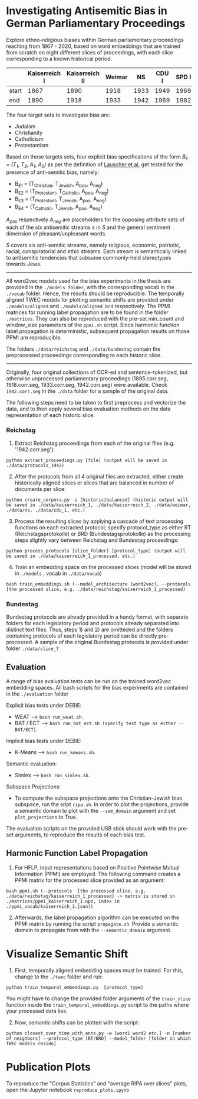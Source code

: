 # Investigating Antisemitic Bias in German Parliamentary Proceedings
Explore ethno-religious biases within German parliamentary proceedings reaching from 1867 - 2020, based on word embeddings that are trained from scratch on eight different slices of proceedings, with each slice corresponding to a known historical period.

|       | Kaiserreich I | Kaiserreich II | Weimar | NS   | CDU I  | SPD I  | CDU II | SPD II | CDU III |
|-------|---------------|----------------|--------|------|--------|--------|--------|--------|---------|
| start | 1867          | 1890           | 1918   | 1933 | 1949   | 1969   | 1982   | 1998   | 2005    |
| end   | 1890          | 1918           | 1933   | 1942 | 1969   | 1982   | 1998   | 2005   | 2020    |

The four target sets to investigate bias are:
* Judaism
* Christianity
* Catholicism
* Protestantism

Based on those targets sets, four explicit bias specifications of the form *B<sub>E</sub> = (T<sub>1</sub>, T<sub>2</sub>, A<sub>1</sub>, A<sub>2</sub>)* as per the definition of [Lauscher et al.](https://arxiv.org/pdf/1909.06092.pdf) get tested for the presence of anti-semitic bias, namely:

* B<sub>E1</sub> = (T<sub>Christian</sub>, T<sub>Jewish</sub>, A<sub>pos</sub>, A<sub>neg</sub>)
* B<sub>E2</sub> = (T<sub>Protestant</sub>, T<sub>Catholic</sub>, A<sub>pos</sub>, A<sub>neg</sub>)
* B<sub>E3</sub> = (T<sub>Protestant</sub>, T<sub>Jewish</sub>, A<sub>pos</sub>, A<sub>neg</sub>)
* B<sub>E4</sub> = (T<sub>Catholic</sub>, T<sub>Jewish</sub>, A<sub>pos</sub>, A<sub>neg</sub>)

*A<sub>pos</sub>* respectively *A<sub>neg</sub>* are placeholders for the opposing attribute sets of each of the six antisemitic streams *s* in *S* and the general sentiment dimension of pleasant/unpleasant words. 

*S* covers six anti-semitic streams, namely religious, economic, patriotic, racial, conspiratorial and ethic streams. Each stream is semantically linked to antisemitic tendencies that subsume commonly-held stereotypes towards Jews.

-----------
All word2vec models used for the bias experiments in the thesis are provided in the ```./models folder```, with the corresponding vocab in the ```./vocab``` folder. Hence, the results should be reproducible. The temporally aligned TWEC models for plotting semantic shifts are provided under ```./models/aligned``` and ```./models/aligned_brd``` respectively. The PPMI matrices for running label propagation are to be found in the folder ```./matrices```. They can also be reproduced with the pre-set min_count and window_size parameters of the ```ppmi.sh``` script. Since harmonic function label propagation is deterministic, subsequent propagation results on those PPMI are reproducible.

The folders ```./data/reichstag``` and ```./data/bundestag``` contain the preprocessed proceedings corresponding to each historic slice.

-----------
Originally, four original collections of OCR-ed and sentence-tokenized, but otherwise unprocessed parliamentary proceedings (1895.corr.seg, 1918.corr.seg, 1933.corr.seg, 1942.corr.seg) were available. Check ```1942.corr.seg``` in the ```./data``` folder for a sample of the original data.

The following steps need to be taken to first preprocess and vectorize the data, and to then apply several bias evaluation methods on the data representation of each historic slice.

### Reichstag
1) Extract Reichstag proceedings from each of the original files (e.g. '1942.corr.seg'):
```
python extract_proceedings.py [file] (output will be saved in ./data/protocols_1942)
```
2) After the protocols from all 4 original files are extracted, either create historically aligned slices or slices that are balanced in number of documents per slice:
```
python create_corpora.py -s [historic|balanced] (historic output will be saved in ./data/kaiserreich_1, ./data/kaiserreich_2, ./data/weimar, ./data/ns, ./data/cdu_1, etc.)
```
3) Process the resulting slices by applying a cascade of text processing functions on each extracted protocol; specify protocol_type as either RT (Reichstagsprotokolle) or BRD (Bundestagsprotokolle) as the processing steps slightly vary between Reichstag and Bundestag proceedings:
```
python process_protocols [slice_folder] [protocol_type] (output will be saved in ./data/kaiserreich_1_processed, etc.)
```
4) Train an embedding space on the processed slices (model will be stored in ```./models``` , vocab in ```./data/vocab```)
```
bash train_embeddings.sh (--model_architecture [word2vec], --protocols [the processed slice, e.g. ./data/reichstag/kaiserreich_1_processed)
```

### Bundestag
Bundestag protocols are already provided in a handy format, with separate folders for each legislatory period and protocols already separated into distinct text files.
Thus, steps 1) and 2) are omitteded and the folders containing protocols of each legislatory period can be directly pre-processed. A sample of the original Bundestag protocols is provided under folder ```./data/slice_7```

## Evaluation
A range of bias evaluation tests can be run on the trained word2vec embedding spaces. All bash scripts for the bias experiments are contained in the ```./evaluation``` folder

Explicit bias tests under DEBIE:

* WEAT --> ```bash run_weat.sh```.
* BAT / ECT --> ```bash run_bat_ect.sh (specify test type as either --BAT/ECT)```.

Implicit bias tests under DEBIE:

* K-Means --> ```bash run_kmeans.sh```.

Semantic evaluation:
* Simlex --> ```bash run_simlex.sh```.

Subspace Projections:
* To compute the subspace projections onto the Christian-Jewish bias subspace, run the sript ```ripa.sh```. In order to plot the projections, provide a semantic domain to plot with the ```--sem_domain``` argument and set ```plot_projections``` to True.

The evaluation scripts on the provided USB stick should work with the pre-set arguments, to reproduce the results of each bias test.

## Harmonic Function Label Propagation

1) For HFLP, input representations based on Positive Pointwise Mutual Information (PPMI) are employed. The following command creates a PPMI matrix for the processed slice provided as an argument:
```
bash ppmi.sh (--protocols  [the processed slice, e.g. ./data/reichstag/kaiserreich_1_processed] -> matrix is stored in ./matrices/ppmi_kaiserreich_1.npz, index in ./ppmi_vocab/kaiserreich_1.json))
```

2) Afterwards, the label propagation algorithm can be executed on the PPMI matrix by running the script ```propagate.sh```. Provide a semantic domain to propagate from with the ```--semantic_domain``` argument.

# Visualize Semantic Shift

1) First, temporally aligned embedding spaces must be trained. For this, change to the ```./twec``` folder and run:

```
python train_temporal_embeddings.py  [protocol_type]
```
You might have to change the provided folder arguments of the ```train_slice``` function inside the ```train_temporal_embeddings.py``` script to the paths where your processed data lies.

2) Now, semantic shifts can be plotted with the script:
```
python closest_over_time_with_anns.py -w [word1 word2 etc.] -n [number of neighbors] --protocol_type [RT/BRD] --model_folder [folder in which TWEC models reside]
```

# Publication Plots

To reproduce the "Corpus Statistics" and "average RIPA over slices" plots, open the Jupyter notebook ```reproduce_plots.ipynb```
